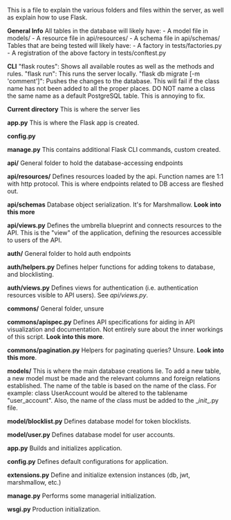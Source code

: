 This is a file to explain the various folders and files within the server, as well as explain how to use Flask.

**General Info**
    All tables in the database will likely have: 
        - A model file in models/
        - A resource file in api/resources/
        - A schema file in api/schemas/
    Tables that are being tested will likely have:
        - A factory in tests/factories.py
        - A registration of the above factory in tests/conftest.py


**CLI**
    "flask routes":  Shows all available routes as well as the methods and rules.
    "flask run":     This runs the server locally.
    "flask db migrate [-m 'comment']": Pushes the changes to the database. This will fail if the class name has not been added to all
        the proper places. DO NOT name a class the same name as a default PostgreSQL table. This is annoying to fix.


**Current directory**
This is where the server lies

**app.py**
This is where the Flask app is created.

**config.py**

**manage.py**
This contains additional Flask CLI commands, custom created.


**api/**
General folder to hold the database-accessing endpoints

**api/resources/**
Defines resources loaded by the api. Function names are 1:1 with http protocol. This is where endpoints related to DB access are fleshed out.

**api/schemas**
Database object serialization. It's for Marshmallow. **Look into this more**

**api/views.py**
Defines the umbrella blueprint and connects resources to the API. This is the "view" of the application, defining the resources accessible to users of the API.


**auth/**
General folder to hold auth endpoints

**auth/helpers.py**
Defines helper functions for adding tokens to database, and blocklisting.

**auth/views.py**
Defines views for authentication (i.e. authentication resources visible to API users). See *api/views.py*.


**commons/**
General folder, unsure

**commons/apispec.py**
Defines API specifications for aiding in API visualization and documentation. Not entirely sure about the inner workings of this script. **Look into this more**.

**commons/pagination.py**
Helpers for paginating queries? Unsure. **Look into this more**.


**models/**
This is where the main database creations lie. To add a new table, a new model must be made and the relevant columns and foreign relations established.
The name of the table is based on the name of the class. For example: 
    class UserAccount
would be altered to the tablename "user_account". Also, the name of the class must be added to the \__init__.py file.

**model/blocklist.py**
Defines database model for token blocklists.

**model/user.py**
Defines database model for user accounts.

**app.py**
Builds and initializes application.

**config.py**
Defines default configurations for application.

**extensions.py**
Define and initialize extension instances (db, jwt, marshmallow, etc.)

**manage.py**
Performs some managerial initialization.

**wsgi.py**
Production initialization.
